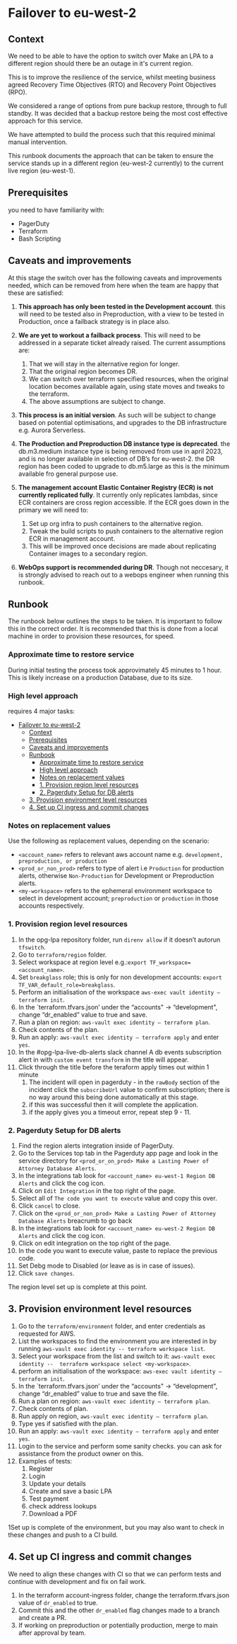 
# Failover to eu-west-2

## Context

We need to be able to have the option to switch over Make an LPA to a different region should there be an outage in it's current region.

This is to improve the resilience of the service, whilst meeting business agreed Recovery Time Objectives (RTO) and Recovery Point Objectives (RPO).

We considered a range of options from pure backup restore, through to full standby. It was decided that a backup restore being the most cost effective approach for this service.

We have attempted to build the process such that this required minimal manual intervention.

This runbook documents the approach that can be taken to ensure the service stands up in a different region (eu-west-2 currently) to the current live region (eu-west-1).

## Prerequisites

you need to have familiarity with:

- PagerDuty
- Terraform
- Bash Scripting

## Caveats and improvements

 At this stage the switch over has the following caveats and  improvements needed, which can be removed from here when the team are happy that these are satisfied:

1. **This approach has only been tested in the Development account**. this will need to be tested also in Preproduction, with a view to be tested in Production, once a failback strategy is in place also.

2. **We are yet to workout a failback process**. This will need to be addressed in a separate ticket already raised. The current assumptions are:
   1. That we will stay in the alternative region for longer.
   2. That the original region becomes DR.
   3. We can switch over terraform specified resources, when the original location becomes available again, using state moves and tweaks to the terraform.
   4. The above assumptions are subject to change.

3. **This process is an initial version**. As such will be subject to change based on potential optimisations, and upgrades to the DB infrastructure e.g. Aurora Serverless.

4. **The Production and Preproduction DB instance type is deprecated**. the db.m3.medium instance type is being removed from use in april 2023, and is no longer available in selection of DB’s for eu-west-2. the DR region has been coded to upgrade to db.m5.large as this is the minimum available fro general purpose use.

5. **The management account Elastic Container Registry (ECR) is not currently replicated fully**. It currently only replicates lambdas, since ECR containers are cross region accessible. If the ECR goes down in the primary we will need to:
   1. Set up org infra to push containers to the alternative region.
   2. Tweak the build scripts to push containers to the alternative region ECR in management account.
   3. This will be improved once decisions are made about replicating Container images to a secondary region.

6. **WebOps support is recommended during DR**. Though not neccesary, it is strongly advised to reach out to a webops engineer when running this runbook.

## Runbook

The runbook below outlines the steps to be taken. It is important to follow this in the correct order. It is recommended that this is done from a local machine in order to provision these resources, for speed.

### Approximate time to restore service

During initial testing the process took approvimately 45 minutes to 1 hour. This is likely increase on a production Database, due to its size.

### High level approach

requires 4 major tasks:

- [Failover to eu-west-2](#failover-to-eu-west-2)
  - [Context](#context)
  - [Prerequisites](#prerequisites)
  - [Caveats and improvements](#caveats-and-improvements)
  - [Runbook](#runbook)
    - [Approximate time to restore service](#approximate-time-to-restore-service)
    - [High level approach](#high-level-approach)
    - [Notes on replacement values](#notes-on-replacement-values)
    - [1. Provision region level resources](#1-provision-region-level-resources)
    - [2. Pagerduty Setup for DB alerts](#2-pagerduty-setup-for-db-alerts)
  - [3. Provision environment level resources](#3-provision-environment-level-resources)
  - [4. Set up CI ingress and commit changes](#4-set-up-ci-ingress-and-commit-changes)

### Notes on replacement values

Use the following as replacement values, depending on the scenario:

- `<account_name>` refers to relevant aws account name e.g. `development, preproduction, or production`
- `<prod_or_non_prod>` refers to type of alert i.e `Production` for production alerts, otherwise `Non-Production` for Development or Preproduction alerts.
- `<my-workspace>` refers to the ephemeral environment workspace to select in development account; `preproduction` or `production` in those accounts respectively.

### 1. Provision region level resources

1. In the opg-lpa repository folder, run `direnv allow` if it doesn’t autorun `tfswitch`.
2. Go to `terraform/region` folder.
3. Select workspace at region level e.g.:`export TF_workspace=<account_name>`.
4. Set `breakglass` role; this is only for non development accounts: `export TF_VAR_default_role=breakglass`.
5. Perform an initialisation of the workspace  `aws-exec vault identity — terraform init`.
6. In the `terraform.tfvars.json’ under the “accounts" -> “development", change “dr_enabled” value to true and save.
7. Run a plan on region: `aws-vault exec identity — terraform plan`.
8. Check contents of the plan.
9. Run an apply: `aws-vault exec identity — terraform apply` and enter `yes`.
10. In the #opg-lpa-live-db-alerts slack channel A db events subscription alert in  with `custom event transform` in the title will appear.
11. Click through the title before the teraform apply times out within 1 minute
    1. The incident will open in pagerduty - in the `rawBody` section of the incident click the `subscribeUrl` value to confirm subscription; there is no way around this being done automatically at this stage.
    2. if this was successful then it will complete the application.
    3. if the apply gives you a timeout error, repeat step 9 - 11.

### 2. Pagerduty Setup for DB alerts

1. Find the region alerts integration inside of PagerDuty.
2. Go to the Services top tab in the Pagerduty app page and look in the service directory for `<prod_or_on_prod> Make a Lasting Power of Attorney Database Alerts`.
3. In the integrations tab look for `<account_name> eu-west-1 Region DB Alerts` and click the cog icon.
4. Click on `Edit Integration` in the top right of the page.
5. Select all of `The code you want to execute` value and copy this over.
6. Click `cancel` to close.
7. Click on the `<prod_or_non_prod> Make a Lasting Power of Attorney Database Alerts` breacrumb to go back
8. In the integrations tab look for `<account_name> eu-west-2 Region DB Alerts` and click the cog icon.
9. Click on edit integration on the top right of the page.
10. In the code you want to execute value, paste to replace the previous code.
11. Set Debg mode to Disabled (or leave as is in case of issues).
12. Click `save changes`.

The region level set up is complete at this point.

## 3. Provision environment level resources

1. Go to the `terraform/environment` folder, and enter credentials as requested for AWS.
2. List the workspaces to find the environment you are interested in by running `aws-vault exec identity -- terraform workspace list`.
3. Select your workspace from the list and switch to it:  `aws-vault exec identity --  terraform workspace select <my-workspace>`.
4. perform an initialisation of the workspace:  `aws-exec vault identity — terraform init`.
5. In the `terraform.tfvars.json’ under the “accounts" -> “development", change “dr_enabled” value to true and save the file.
6. Run a plan on region: `aws-vault exec identity — terraform plan`.
7. Check contents of plan.
8. Run apply on region, `aws-vault exec identity — terraform plan`.
9. Type yes if satisfied with the plan.
10. Run an apply: `aws-vault exec identity — terraform apply` and enter `yes`.
11. Login to the service and perform some sanity checks. you can ask for assistance from the product owner on this.
12. Examples of tests:
    1. Register
    2. Login
    3. Update your details
    4. Create and save a basic LPA
    5. Test payment
    6. check address lookups
    7. Download a PDF

1Set up is complete of the environment, but you may also want to check in these changes and push to a CI build.

## 4. Set up CI ingress and commit changes

We need to align these changes with CI so that we can perform tests and continue with development and fix on fail work.

1. In the terraform account-ingress folder, change the terraform.tfvars.json value of `dr_enabled` to true.
2. Commit this and the other `dr_enabled` flag changes made to a branch and create a PR.
3. If working on preproduction or potentially production, merge to main after approval by team.
